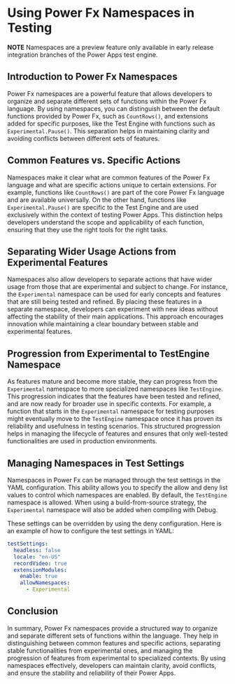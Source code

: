 # Using Power Fx Namespaces in Testing

**NOTE** Namespaces are a preview feature only available in early release integration branches of the Power Apps test engine.

## Introduction to Power Fx Namespaces
Power Fx namespaces are a powerful feature that allows developers to organize and separate different sets of functions within the Power Fx language. By using namespaces, you can distinguish between the default functions provided by Power Fx, such as `CountRows()`, and extensions added for specific purposes, like the Test Engine with functions such as `Experimental.Pause()`. This separation helps in maintaining clarity and avoiding conflicts between different sets of features.

## Common Features vs. Specific Actions
Namespaces make it clear what are common features of the Power Fx language and what are specific actions unique to certain extensions. For example, functions like `CountRows()` are part of the core Power Fx language and are available universally. On the other hand, functions like `Experimental.Pause()` are specific to the Test Engine and are used exclusively within the context of testing Power Apps. This distinction helps developers understand the scope and applicability of each function, ensuring that they use the right tools for the right tasks.

## Separating Wider Usage Actions from Experimental Features
Namespaces also allow developers to separate actions that have wider usage from those that are experimental and subject to change. For instance, the `Experimental` namespace can be used for early concepts and features that are still being tested and refined. By placing these features in a separate namespace, developers can experiment with new ideas without affecting the stability of their main applications. This approach encourages innovation while maintaining a clear boundary between stable and experimental features.

## Progression from Experimental to TestEngine Namespace
As features mature and become more stable, they can progress from the `Experimental` namespace to more specialized namespaces like `TestEngine`. This progression indicates that the features have been tested and refined, and are now ready for broader use in specific contexts. For example, a function that starts in the `Experimental` namespace for testing purposes might eventually move to the `TestEngine` namespace once it has proven its reliability and usefulness in testing scenarios. This structured progression helps in managing the lifecycle of features and ensures that only well-tested functionalities are used in production environments.

## Managing Namespaces in Test Settings

Namespaces in Power Fx can be managed through the test settings in the YAML configuration. This ability allows you to specify the allow and deny list values to control which namespaces are enabled. By default, the `TestEngine` namespace is allowed. When using a build-from-source strategy, the `Experimental` namespace will also be added when compiling with Debug. 

These settings can be overridden by using the deny configuration. Here is an example of how to configure the test settings in YAML:

```yaml
testSettings:
  headless: false
  locale: "en-US"
  recordVideo: true
  extensionModules:
    enable: true
    allowNamespaces:
      - Experimental
```

## Conclusion
In summary, Power Fx namespaces provide a structured way to organize and separate different sets of functions within the language. They help in distinguishing between common features and specific actions, separating stable functionalities from experimental ones, and managing the progression of features from experimental to specialized contexts. By using namespaces effectively, developers can maintain clarity, avoid conflicts, and ensure the stability and reliability of their Power Apps.
